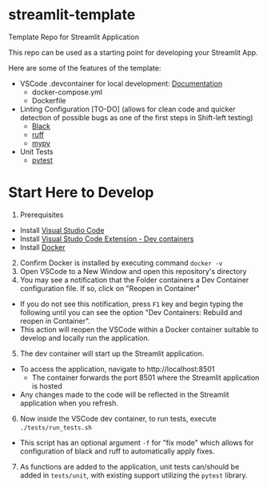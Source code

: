 # streamlit-template

Template Repo for Streamlit Application

This repo can be used as a starting point for developing your Streamlit App.

Here are some of the features of the template:

- VSCode .devcontainer for local development: [Documentation](https://code.visualstudio.com/docs/devcontainers/containers)
  - docker-compose.yml
  - Dockerfile
- Linting Configuration [TO-DO] (allows for clean code and quicker detection of possible bugs as one of the first steps in Shift-left testing)
  - [Black](https://black.readthedocs.io/en/stable/index.html)
  - [ruff](https://beta.ruff.rs/docs/)
  - [mypy](https://mypy.readthedocs.io/en/stable/index.html)
- Unit Tests
  - [pytest](https://docs.pytest.org/)

# Start Here to Develop

1. Prerequisites

- Install [Visual Studio Code](https://code.visualstudio.com/)
- Install [Visual Studo Code Extension - Dev containers](https://marketplace.visualstudio.com/items?itemName=ms-vscode-remote.remote-containers)
- Install [Docker](https://www.docker.com/)

2. Confirm Docker is installed by executing command `docker -v`
3. Open VSCode to a New Window and open this repository's directory
4. You may see a notification that the Folder containers a Dev Container configuration file. If so, click on "Reopen in Container"

- If you do not see this notification, press `F1` key and begin typing the following until you can see the option "Dev Containers: Rebuild and reopen in Container".
- This action will reopen the VSCode within a Docker container suitable to develop and locally run the application.

5. The dev container will start up the Streamlit application.

- To access the application, navigate to http://localhost:8501
  - The container forwards the port 8501 where the Streamlit application is hosted
- Any changes made to the code will be reflected in the Streamlit application when you refresh.

6. Now inside the VSCode dev container, to run tests, execute `./tests/run_tests.sh`

- This script has an optional argument `-f` for "fix mode" which allows for configuration of black and ruff to automatically apply fixes.

7. As functions are added to the application, unit tests can/should be added in `tests/unit`, with existing support utilizing the `pytest` library.
